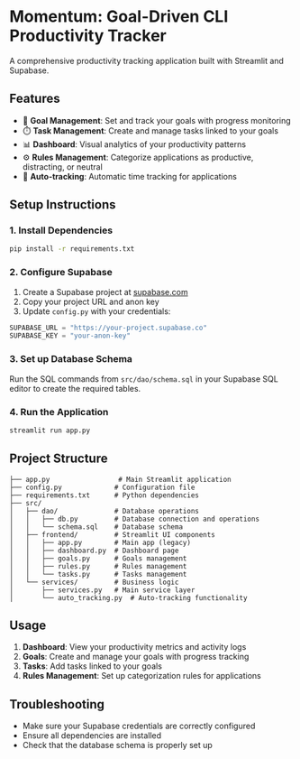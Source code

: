 # Momentum: Goal-Driven CLI Productivity Tracker

A comprehensive productivity tracking application built with Streamlit and Supabase.

## Features

- 🎯 **Goal Management**: Set and track your goals with progress monitoring
- ⏱️ **Task Management**: Create and manage tasks linked to your goals
- 📊 **Dashboard**: Visual analytics of your productivity patterns
- ⚙️ **Rules Management**: Categorize applications as productive, distracting, or neutral
- 🔄 **Auto-tracking**: Automatic time tracking for applications

## Setup Instructions

### 1. Install Dependencies

```bash
pip install -r requirements.txt
```

### 2. Configure Supabase

1. Create a Supabase project at [supabase.com](https://supabase.com)
2. Copy your project URL and anon key
3. Update `config.py` with your credentials:

```python
SUPABASE_URL = "https://your-project.supabase.co"
SUPABASE_KEY = "your-anon-key"
```

### 3. Set up Database Schema

Run the SQL commands from `src/dao/schema.sql` in your Supabase SQL editor to create the required tables.

### 4. Run the Application

```bash
streamlit run app.py
```

## Project Structure

```
├── app.py                 # Main Streamlit application
├── config.py             # Configuration file
├── requirements.txt      # Python dependencies
├── src/
│   ├── dao/              # Database operations
│   │   ├── db.py         # Database connection and operations
│   │   └── schema.sql    # Database schema
│   ├── frontend/         # Streamlit UI components
│   │   ├── app.py        # Main app (legacy)
│   │   ├── dashboard.py  # Dashboard page
│   │   ├── goals.py      # Goals management
│   │   ├── rules.py      # Rules management
│   │   └── tasks.py      # Tasks management
│   └── services/         # Business logic
│       ├── services.py   # Main service layer
│       └── auto_tracking.py  # Auto-tracking functionality
```

## Usage

1. **Dashboard**: View your productivity metrics and activity logs
2. **Goals**: Create and manage your goals with progress tracking
3. **Tasks**: Add tasks linked to your goals
4. **Rules Management**: Set up categorization rules for applications

## Troubleshooting

- Make sure your Supabase credentials are correctly configured
- Ensure all dependencies are installed
- Check that the database schema is properly set up